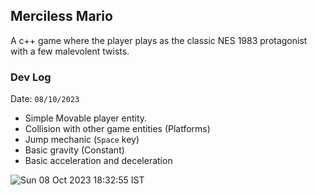 ## Merciless Mario

A c++ game where the player plays as the classic NES 1983 protagonist with a few malevolent twists.

### Dev Log 

Date: `08/10/2023`

- Simple Movable player entity.
- Collision with other game entities (Platforms)
- Jump mechanic (`Space` key)
- Basic gravity (Constant)
- Basic acceleration and deceleration 

![Sun 08 Oct 2023 18:32:55 IST](https://github.com/Ticketedmoon/merciless-mario/assets/21260839/4543b6a0-b51f-4a4b-8daa-13264f6816ef)

